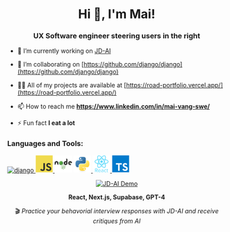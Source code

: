<h1 align="center">Hi 👋, I'm Mai!</h1>
<h3 align="center">UX Software engineer steering users in the right </h3>

- 🔭 I’m currently working on [JD-AI](https://jd-ai.vercel.app/)

- 👯 I’m collaborating on [https://github.com/django/django](https://github.com/django/django)

- 👨‍💻 All of my projects are available at [https://road-portfolio.vercel.app/](https://road-portfolio.vercel.app/)

- 📫 How to reach me **https://www.linkedin.com/in/mai-vang-swe/**

- ⚡ Fun fact **I eat a lot**


<h3 align="left">Languages and Tools:</h3>
<p align="left"> <a href="https://www.djangoproject.com/" target="_blank" rel="noreferrer"> <img src="https://cdn.worldvectorlogo.com/logos/django.svg" alt="django" width="40" height="40"/> </a> <a href="https://developer.mozilla.org/en-US/docs/Web/JavaScript" target="_blank" rel="noreferrer"> <img src="https://raw.githubusercontent.com/devicons/devicon/master/icons/javascript/javascript-original.svg" alt="javascript" width="40" height="40"/> </a>  <img src="https://raw.githubusercontent.com/devicons/devicon/master/icons/nodejs/nodejs-original-wordmark.svg" alt="nodejs" width="40" height="40"/> </a> <a href="https://www.postgresql.org" target="_blank" rel="noreferrer"> <img src="https://raw.githubusercontent.com/devicons/devicon/master/icons/python/python-original.svg" alt="python" width="40" height="40"/> </a> <a href="https://reactjs.org/" target="_blank" rel="noreferrer"> <img src="https://raw.githubusercontent.com/devicons/devicon/master/icons/react/react-original-wordmark.svg" alt="react" width="40" height="40"/> </a> <a href="https://www.typescriptlang.org/" target="_blank" rel="noreferrer"> <img src="https://raw.githubusercontent.com/devicons/devicon/master/icons/typescript/typescript-original.svg" alt="typescript" width="40" height="40"/> </a> </p>


<p align="center">
  <a href="https://jd-ai.vercel.app/" target="_blank">
    <img src="https://github.com/user-attachments/assets/6b81a6cb-0a18-425f-ad3f-cfa749124a1b" alt="JD-AI Demo" width="80%">
  </a>

</p>
<p align="center"><strong>React, Next.js, Supabase, GPT-4</strong></p>
<p align="center">🎬 <em>Practice your behavorial interview responses with JD-AI and receive critiques from AI</em></p>
